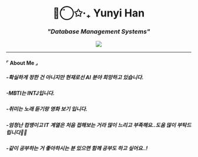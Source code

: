 <h1 align="center">◡̈⃝✩‧₊ Yunyi Han </h1>
<h3 align="center"><i>"Database Management Systems"</i></h3>

<p align="center">
  <!-- Animated typing SVG -->
  <img src="https://readme-typing-svg.demolab.com?font=JetBrains+Mono&size=20&pause=1000&center=true&vCenter=true&width=700&lines=han+%F0%9F%A4%96+%C2%B7+yun+%F0%9F%93%9A+%C2%B7+yi+%F0%9F%9A%80;han%2C+yun%2C+yi" />
</p>


</p>

---

#### ⌜ About Me ⌟

##### -확실하게 정한 건 아니지만 현재로선 AI 분야 희망하고 있습니다.
##### -MBTI는 INTJ입니다.
##### -취미는 노래 듣기랑 영화 보기 입니다.
##### -엄청난 컴맹이고 IT 계열은 처음 접해보는 거라 많이 느리고 부족해요..도움 많이 부탁드립니다🙇‍♀
##### -같이 공부하는 거 좋아하시는 분 있으면 함께 공부도 하고 싶어요..!

